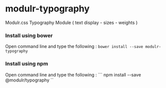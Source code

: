 # modulr-typography

Modulr.css Typography Module ( text display - sizes - weights )

### Install using bower
Open command line and type the following : ``` bower install --save modulr-typography ```

### Install using npm
Open command line and type the following : ``` npm install --save @modulr/typography ``
